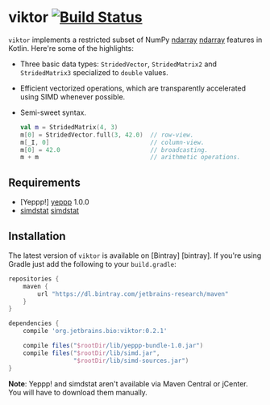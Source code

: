 viktor [![Build Status](https://travis-ci.org/JetBrains-Research/viktor.svg?branch=master)](https://travis-ci.org/JetBrains-Research/viktor)
======

`viktor` implements a restricted subset of NumPy [ndarray] [ndarray] features in
Kotlin. Here're some of the highlights:

* Three basic data types: `StridedVector`, `StridedMatrix2` and
  `StridedMatrix3` specialized to `double` values.
* Efficient vectorized operations, which are transparently accelerated
  using SIMD whenever possible.
* Semi-sweet syntax.

    ```kotlin
    val m = StridedMatrix(4, 3)
    m[0] = StridedVector.full(3, 42.0)  // row-view.
    m[_I, 0]                            // column-view.
    m[0] = 42.0                         // broadcasting.
    m + m                               // arithmetic operations.
    ```

Requirements
------------

* [Yeppp!] [yeppp] 1.0.0
* [simdstat] [simdstat]

Installation
------------

The latest version of `viktor` is available on [Bintray] [bintray]. If you're using
Gradle just add the following to your `build.gradle`:

```gradle
repositories {
    maven {
        url "https://dl.bintray.com/jetbrains-research/maven"
    }
}

dependencies {
    compile 'org.jetbrains.bio:viktor:0.2.1'

    compile files("$rootDir/lib/yeppp-bundle-1.0.jar")
    compile files("$rootDir/lib/simd.jar",
                  "$rootDir/lib/simd-sources.jar")
}

```

**Note**: Yeppp! and simdstat aren't available via Maven Central or jCenter. You
will have to download them manually.

[ndarray]: http://docs.scipy.org/doc/numpy/reference/arrays.ndarray.html
[yeppp]: http://www.yeppp.info
[simdstat]: https://github.com/JetBrains-Research/simdstat
[jcenter]: https://bintray.com/bintray/jcenter
